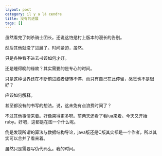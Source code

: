 ```yaml
---
layout: post
category: il y a là cendre
title: 没有的进展
tags: []
---
```


虽然看完了刺杀骑士团长。还说这怕是村上版本的漫长的告别。

然后其他就没了进展了。时间紧迫，虽然。

只是各种看不进去书该如何才好。

还是睡得晚的缘故？其实需要的是专心的时间。

只是这种世界还在不断前进或者旋转不停，而只有自己在此停留，感觉也不是很好？

应该如何解释。

甚至都没有的书写的想法。说，这未免有点浪费时间了？

不过其他事情来着。好像果得更多呀。前两天还看了看lua来着。今天又开始ruby。好吧，这都是在图一个什么呢。

倒是发现所谓的算法与数据结构导论，java版还是C版其实都是一个作者。所以其实可以合并了看来着。

虽然只是需要写伪代码么。我的时间。


<!-- more -->
